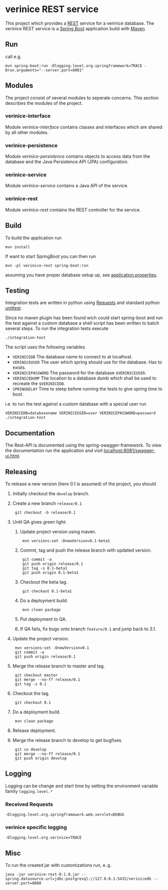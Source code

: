 # verinice REST service

This project which provides a
[REST](https://de.wikipedia.org/wiki/Representational_State_Transfer) service
for a verinice database. The verinice REST service is a [Spring
Boot](http://projects.spring.io/spring-boot/) application build with
[Maven](https://maven.apache.org/).

## Run

call e.g.

	mvn spring-boot:run -Dlogging.level.org.springframework=TRACE -Drun.arguments="--server.port=8081"

## Modules

The project consist of several modules to seperate concerns. This section
describes the modules of the project.

### verinice-interface

Module _verinice-interface_ contains classes and interfaces which are shared by all other
modules.

### verinice-persistence

Module _verinice-persistence_ contains objects to access data from the database and the
Java Persistence API (JPA) configuration.

### verinice-service

Module _verinice-service_ contains a Java API of the service.

### verinice-rest

Module _verinice-rest_ contains the REST controller for the service.


## Build
To build the application run

	mvn install

If want to start SpringBoot you can then run

	mvn -pl verinice-rest spring-boot:run

assuming you have proper database setup up, see [application.properties](verinice-rest/src/main/resources/application.properties).

## Testing
Integration tests are written in python using [Requests][]
and standard python [unittest][py-unittest].

Since no maven plugin has been found wich could start spring-boot and run the
test against a custom database a shell script has been written to batch several
steps. To run the integration tests execute

	./integration-test

The script uses the following variables

- `VERINICEDB` The database name to connect to at localhost.
- `VERINICEUSER` The user which spring should use for the database. Has to exists.
- `VERINICEPASSWORD` The password for the database `$VERINICEUSER`.
- `VERINICEDUMP` The location to a database dumb which shall be used to recreate the `$VERINICEDB`.
- `SPRINGDELAY`  Time to sleep before running the tests to give spring time to boot.

i.e. to run the test against a custom database with a special user run

	VERINICEDB=databasename VERINICEUSER=user VERINICEPASSWORD=password ./integration-test

[Requests]: http://docs.python-requests.org/en/latest/ "Requests: HTTP for Humans"
[py-unittest]: https://docs.python.org/3/library/unittest.html "unittest in python"

## Documentation
The Rest-API is documented using the spring-swagger-framework. To view the
documentation run the application and visit
[localhost:8081/swagger-ui.html](localhost:8081/swagger-ui.html).

## Releasing
To release a new version (here 0.1 is assumed) of the project, you should

1. Initially checkout the `develop` branch.
2. Create a new branch `release/0.1`

		git checkout -b release/0.1

3. Until QA gives green light:
	1. Update project version using maven.

			mvn versions:set -DnewVersion=0.1-beta1

	2. Commit, tag and push the release branch with updated version.

			git commit -a
			git push origin release/0.1
			git tag -s 0.1-beta1
			git push origin 0.1-beta1

	3. Checkout the beta tag.

			git checkout 0.1-beta1

	4. Do a deployment build.

			mvn clean package

	5. Put deployment to QA.
	6. If QA fails, fix bugs onto branch `feature/0.1` and jump back to 3.1.
4. Update the project version.

		mvn versions:set -DnewVersion=0.1
		git commit -a
		git push origin release/0.1

5. Merge the release branch to master and tag.

		git checkout master
		git merge --no-ff release/0.1
		git tag -s 0.1

6. Checkout the tag.

		git checkout 0.1

7. Do a deployment build.

		mvn clean package

8. Release deployment.

9. Merge the release branch to develop to get bugfixes.

		git co develop
		git merge --no-ff release/0.1
		git push origin develop

## Logging
Logging can be change and start time by setting the environment variable family
`logging.level.*`

### Received Requests

	-Dlogging.level.org.springframework.web.servlet=DEBUG

### verinice specific logging

	-Dlogging.level.org.verinice=TRACE

## Misc
To run the created jar with customizations run, e. g.

	java -jar verinice-rest-0.1.0.jar --spring.datasource.url=jdbc:postgresql://127.0.0.1:5432/verinicedb --server.port=8888
